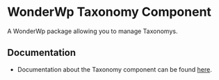 # WonderWp Taxonomy Component

A WonderWp package allowing you to manage Taxonomys.

## Documentation

- Documentation about the Taxonomy component can be found [here](http://wonderwp.net/Creating_a_plugin/Taxonomies/index.html).
